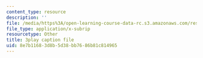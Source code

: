 ```yaml
---
content_type: resource
description: ''
file: /media/https%3A/open-learning-course-data-rc.s3.amazonaws.com/res-3-002-collaborative-design-and-creative-expression-with-arduino-microcontrollers-january-iap-2017/8e7b11683d8b5d38bb7686b81c814965_zOmTVlqqdEU.vtt
file_type: application/x-subrip
resourcetype: Other
title: 3play caption file
uid: 8e7b1168-3d8b-5d38-bb76-86b81c814965
---
```

